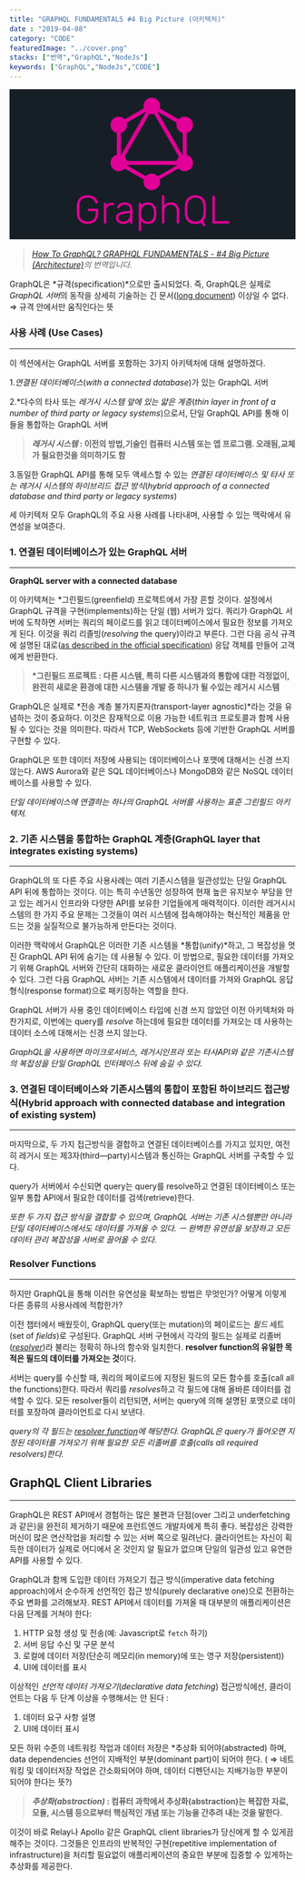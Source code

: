 ```yaml
---
title: "GRAPHQL FUNDAMENTALS #4 Big Picture (아키텍처)"
date : "2019-04-08"
category: "CODE"
featuredImage: "../cover.png"
stacks: ["번역","GraphQL","NodeJs"]
keywords: ["GraphQL","NodeJs","CODE"]
---
```

![커버](../cover.png)

>_[How To GraphQL? GRAPHQL FUNDAMENTALS - #4 Big Picture (Architecture)](https://www.howtographql.com/basics/3-big-picture/)의 번역입니다._

GraphQL은 *규격(specification)*으로만 출시되었다. 즉, GraphQL은 실제로 *GraphQL 서버*의 동작을 상세히 기술하는 긴 문서([long document](https://facebook.github.io/graphql/)) 이상일 수 없다. ⇒ 규격 안에서만 움직인다는 뜻

### 사용 사례 (Use Cases)

- - -

이 섹션에서는 GraphQL 서버를 포함하는 3가지 아키텍처에 대해 설명하겠다. 

1.*연결된 데이터베이스*(*with a connected database*)가 있는 GraphQL 서버

2.*다수의 타사 또는 *레거시 시스템 앞에 있는 얇은 계층*(*thin layer in front of a number of third party or legacy systems*)으로서, 단일 GraphQL API를 통해 이들을 통합하는 GraphQL 서버 

> __*레거시 시스템* : 이전의 방법,기술인 컴퓨터 시스템 또는 앱 프로그램. 오래됨,교체가 필요한것을 의미하기도 함__

3.동일한 GraphQL API를 통해 모두 액세스할 수 있는 *연결된 데이터베이스 및 타사 또는 레거시 시스템의 하이브리드 접근 방식*(*hybrid approach of a connected database and third party or legacy systems*) 

세 아키텍처 모두 GraphQL의 주요 사용 사례를 나타내며, 사용할 수 있는 맥락에서 유연성을 보여준다.

### 1. 연결된 데이터베이스가 있는 GraphQL 서버

- - -

**GraphQL server with a connected database**

이 아키텍쳐는 *그린필드(greenfield) 프로젝트에서 가장 흔할 것이다. 설정에서 GraphQL 규격을 구현(implements)하는 단일 (웹) 서버가 있다. 쿼리가 GraphQL 서버에 도착하면 서버는 쿼리의 페이로드를 읽고 데이터베이스에서 필요한 정보를 가져오게 된다. 이것을 쿼리 리졸빙(*resolving* the query)이라고 부른다. 그런 다음 공식 규격에 설명된 대로([as described in the official specification](https://facebook.github.io/graphql/#sec-Response)) 응답 객체를 만들어 고객에게 반환한다.

>__*그린필드 프로젝트 :  다른 시스템, 특히 다른 시스템과의 통합에 대한 걱정없이, 완전히 새로운 환경에 대한 시스템을 개발 중 하나가 될 수있는 레거시 시스템__

GraphQL은 실제로 *전송 계층 불가지론자(transport-layer agnostic)*라는 것을 유념하는 것이 중요하다. 이것은 잠재적으로 이용 가능한 네트워크 프로토콜과 함께 사용될 수 있다는 것을 의미한다. 따라서 TCP, WebSockets 등에 기반한 GraphQL 서버를 구현할 수 있다.

GraphQL은 또한 데이터 저장에 사용되는 데이터베이스나 포맷에 대해서는 신경 쓰지 않는다. AWS Aurora와 같은 SQL 데이터베이스나 MongoDB와 같은 NoSQL 데이터베이스를 사용할 수 있다.

[](https://www.notion.so/e0c3d5c178024560bc4be512692abc3c#293f5e3c58274d5292f7ba1539e7ffb0)

*단일 데이터베이스에 연결하는 하나의 GraphQL 서버를 사용하는 표준 그린필드 아키텍처.*

### 2. 기존 시스템을 통합하는 GraphQL 계층(GraphQL layer that integrates existing systems)

- - -

GraphQL의 또 다른 주요 사용사례는 여러 기존시스템을 일관성있는 단일 GraphQL API 뒤에 통합하는 것이다. 이는 특히 수년동안 성장하여 현재 높은 유지보수 부담을 안고 있는 레거시 인프라와 다양한 API를 보유한 기업들에게 매력적이다. 이러한 레거시시스템의 한 가지 주요 문제는 그것들이 여러 시스템에 접속해야하는 혁신적인 제품을 만드는 것을 실질적으로 불가능하게 만든다는 것이다.

이러한 맥락에서 GraphQL은 이러한 기존 시스템을 *통합(unify)*하고, 그 복잡성을 멋진 GraphQL API 뒤에 숨기는 데 사용될 수 있다. 이 방법으로, 필요한 데이터를 가져오기 위해 GraphQL 서버와 간단히 대화하는 새로운 클라이언트 애플리케이션을 개발할 수 있다. 그런 다음 GraphQL 서버는 기존 시스템에서 데이터를 가져와 GraphQL 응답 형식(response format)으로 패키징하는 역할을 한다.

GraphQL 서버가 사용 중인 데이터베이스 타입에 신경 쓰지 않았던 이전 아키텍처와 마찬가지로, 이번에는 query를 *resolve* 하는데에 필요한 데이터를 가져오는 데 사용하는 데이터 소스에 대해서는 신경 쓰지 않는다.

[](https://www.notion.so/e0c3d5c178024560bc4be512692abc3c#ae51fbe5795f46bfab75c1029dc480dd)

*GraphQL을 사용하면 마이크로서비스, 레거시인프라 또는 타사API와 같은 기존시스템의 복잡성을 단일 GraphQL 인터페이스 뒤에 숨길 수 있다.*

### 3. 연결된 데이터베이스와 기존시스템의 통합이 포함된 하이브리드 접근방식(Hybrid approach with connected database and integration of existing system)

- - -

마지막으로, 두 가지 접근방식을 결합하고 연결된 데이터베이스를 가지고 있지만, 여전히 레거시 또는 제3자(third—party)시스템과 통신하는 GraphQL 서버를 구축할 수 있다. 

query가 서버에서 수신되면 query는 query를 resolve하고 연결된 데이터베이스 또는 일부 통합 API에서 필요한 데이터를 검색(retrieve)한다.

[](https://www.notion.so/e0c3d5c178024560bc4be512692abc3c#5563fa3976a04d2fb375f42b5b5d8503)

*또한 두 가지 접근 방식을 결합할 수 있으며, GraphQL 서버는 기존 시스템뿐만 아니라 단일 데이터베이스에서도 데이터를 가져올 수 있다. ㅡ 완벽한 유연성을 보장하고 모든 데이터 관리 복잡성을 서버로 끌어올 수 있다.*

### Resolver Functions

- - -

하지만 GraphQL을 통해 이러한 유연성을 확보하는 방법은 무엇인가? 어떻게 이렇게 다른 종류의 사용사례에 적합한가?

이전 챕터에서 배웠듯이, GraphQL query(또는 mutation)의 페이로드는 *필드* 세트(set of *fields*)로 구성된다. GraphQL 서버 구현에서 각각의 필드는 실제로 리졸버(*[resolver](http://graphql.org/learn/execution/#root-fields-resolvers)*)라 불리는 정확히 하나의 함수와 일치한다. **resolver function의 유일한 목적은 필드의 데이터를 가져오는 것**이다.

서버는 query를 수신할 때, 쿼리의 페이로드에 지정된 필드의 모든 함수를 호출(call all the functions)한다. 따라서 쿼리를 *resolves*하고 각 필드에 대해 올바른 데이터를 검색할 수 있다. 모든 resolver들이 리턴되면, 서버는 query에 의해 설명된 포맷으로 데이터를 포장하여 클라이언트로 다시 보낸다.

[](https://www.notion.so/e0c3d5c178024560bc4be512692abc3c#8fdb7489c899499eb42be6fdce9f8ecc)

*query의 각 필드는 [resolver function](http://graphql.org/learn/execution/#root-fields-resolvers)에 해당한다. GraphQL은 query가 들어오면 지정된 데이터를 가져오기 위해 필요한 모든 리졸버를 호출(calls all required resolvers)한다.*

## GraphQL Client Libraries

- - -

GraphQL은 REST API에서 경험하는 많은 불편과 단점(over 그리고 underfetching과 같은)을 완전히 제거하기 때문에 프런트엔드 개발자에게 특히 좋다. 복잡성은 강력한 머신이 많은 연산작업을 처리할 수 있는 서버 쪽으로 밀려난다. 클라이언트는 자신이 획득한 데이터가 실제로 어디에서 온 것인지 알 필요가 없으며 단일의 일관성 있고 유연한 API를 사용할 수 있다. 

GraphQL과 함께 도입한 데이터 가져오기 접근 방식(imperative data fetching approach)에서 순수하게 선언적인 접근 방식(purely declarative one)으로 전환하는 주요 변화를 고려해보자. REST API에서 데이터를 가져올 때 대부분의 애플리케이션은 다음 단계를 거쳐야 한다:

1. HTTP 요청 생성 및 전송(예: Javascript로 `fetch` 하기) 
2. 서버 응답 수신 및 구문 분석
3. 로컬에 데이터 저장(단순히 메모리(in memory)에 또는 영구 저장(persistent)) 
4. UI에 데이터를 표시

이상적인 *선언적 데이터 가져오기*(*declarative data fetching*) 접근방식에선, 클라이언트는 다음 두 단계 이상을 수행해서는 안 된다 :

1. 데이터 요구 사항 설명
2. UI에 데이터 표시

모든 하위 수준의 네트워킹 작업과 데이터 저장은 *추상화 되어야(abstracted) 하며, data dependencies 선언이 지배적인 부분(dominant part)이 되어야 한다.
( ⇒ 네트워킹 및 데이터저장 작업은 간소화되어야 하며, 데이터 디펜던시는 지배가능한 부분이 되어야 한다는 뜻?)

>__*추상화(abstraction)* : 컴퓨터 과학에서 추상화(abstraction)는 복잡한 자료, 모듈, 시스템 등으로부터 핵심적인 개념 또는 기능을 간추려 내는 것을 말한다.__

이것이 바로 Relay나 Apollo 같은 GraphQL client libraries가 당신에게 할 수 있게끔 해주는 것이다. 그것들은 인프라의 반복적인 구현(repetitive implementation of infrastructure)을 처리할 필요없이 애플리케이션의 중요한 부분에 집중할 수 있게하는 추상화를 제공한다.